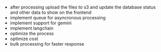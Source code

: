 - after processing upload the files to s3 and update the database status and other data to show on the frontend
- implement queue for asyncronous processing
- implement support for gemini
- implement langchain
- optimize the process
- optimize cost
- bulk processing for faster response